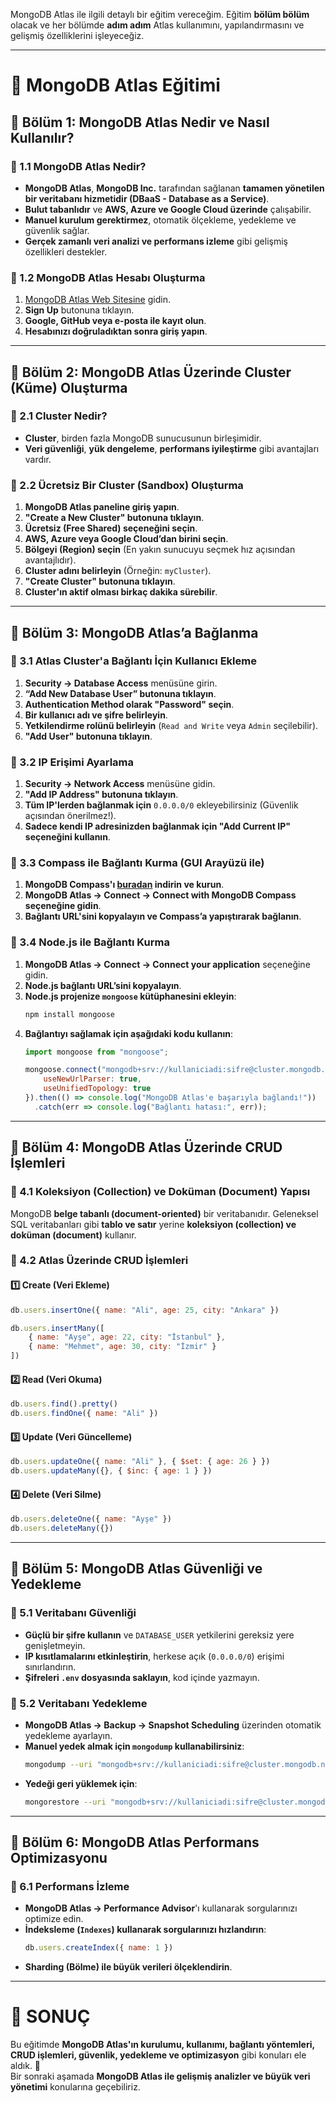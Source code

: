MongoDB Atlas ile ilgili detaylı bir eğitim vereceğim. Eğitim **bölüm bölüm** olacak ve her bölümde **adım adım** Atlas kullanımını, yapılandırmasını ve gelişmiş özelliklerini işleyeceğiz.

---

# **📌 MongoDB Atlas Eğitimi**  

## **📖 Bölüm 1: MongoDB Atlas Nedir ve Nasıl Kullanılır?**
### **🔹 1.1 MongoDB Atlas Nedir?**
- **MongoDB Atlas**, **MongoDB Inc.** tarafından sağlanan **tamamen yönetilen bir veritabanı hizmetidir (DBaaS - Database as a Service)**.
- **Bulut tabanlıdır** ve **AWS, Azure ve Google Cloud üzerinde** çalışabilir.
- **Manuel kurulum gerektirmez**, otomatik ölçekleme, yedekleme ve güvenlik sağlar.
- **Gerçek zamanlı veri analizi ve performans izleme** gibi gelişmiş özellikleri destekler.

### **🔹 1.2 MongoDB Atlas Hesabı Oluşturma**
1. [MongoDB Atlas Web Sitesine](https://www.mongodb.com/atlas) gidin.
2. **Sign Up** butonuna tıklayın.
3. **Google, GitHub veya e-posta ile kayıt olun**.
4. **Hesabınızı doğruladıktan sonra giriş yapın**.

---

## **📖 Bölüm 2: MongoDB Atlas Üzerinde Cluster (Küme) Oluşturma**
### **🔹 2.1 Cluster Nedir?**
- **Cluster**, birden fazla MongoDB sunucusunun birleşimidir.
- **Veri güvenliği**, **yük dengeleme**, **performans iyileştirme** gibi avantajları vardır.

### **🔹 2.2 Ücretsiz Bir Cluster (Sandbox) Oluşturma**
1. **MongoDB Atlas paneline giriş yapın**.
2. **"Create a New Cluster" butonuna tıklayın**.
3. **Ücretsiz (Free Shared) seçeneğini seçin**.
4. **AWS, Azure veya Google Cloud’dan birini seçin**.
5. **Bölgeyi (Region) seçin** (En yakın sunucuyu seçmek hız açısından avantajlıdır).
6. **Cluster adını belirleyin** (Örneğin: `myCluster`).
7. **"Create Cluster" butonuna tıklayın**.
8. **Cluster'ın aktif olması birkaç dakika sürebilir**.

---

## **📖 Bölüm 3: MongoDB Atlas’a Bağlanma**
### **🔹 3.1 Atlas Cluster'a Bağlantı İçin Kullanıcı Ekleme**
1. **Security -> Database Access** menüsüne girin.
2. **“Add New Database User” butonuna tıklayın**.
3. **Authentication Method olarak "Password" seçin**.
4. **Bir kullanıcı adı ve şifre belirleyin**.
5. **Yetkilendirme rolünü belirleyin** (`Read and Write` veya `Admin` seçilebilir).
6. **"Add User" butonuna tıklayın**.

### **🔹 3.2 IP Erişimi Ayarlama**
1. **Security -> Network Access** menüsüne gidin.
2. **"Add IP Address" butonuna tıklayın**.
3. **Tüm IP'lerden bağlanmak için** `0.0.0.0/0` ekleyebilirsiniz (Güvenlik açısından önerilmez!).
4. **Sadece kendi IP adresinizden bağlanmak için "Add Current IP" seçeneğini kullanın**.

### **🔹 3.3 Compass ile Bağlantı Kurma (GUI Arayüzü ile)**
1. **MongoDB Compass'ı [buradan](https://www.mongodb.com/try/download/compass) indirin ve kurun**.
2. **MongoDB Atlas -> Connect -> Connect with MongoDB Compass seçeneğine gidin**.
3. **Bağlantı URL'sini kopyalayın ve Compass’a yapıştırarak bağlanın**.

### **🔹 3.4 Node.js ile Bağlantı Kurma**
1. **MongoDB Atlas -> Connect -> Connect your application** seçeneğine gidin.
2. **Node.js bağlantı URL’sini kopyalayın**.
3. **Node.js projenize `mongoose` kütüphanesini ekleyin**:
   ```sh
   npm install mongoose
   ```
4. **Bağlantıyı sağlamak için aşağıdaki kodu kullanın**:
   ```js
   import mongoose from "mongoose";

   mongoose.connect("mongodb+srv://kullaniciadi:sifre@cluster.mongodb.net/myDatabase", {
       useNewUrlParser: true,
       useUnifiedTopology: true
   }).then(() => console.log("MongoDB Atlas'e başarıyla bağlandı!"))
     .catch(err => console.log("Bağlantı hatası:", err));
   ```

---

## **📖 Bölüm 4: MongoDB Atlas Üzerinde CRUD İşlemleri**
### **🔹 4.1 Koleksiyon (Collection) ve Doküman (Document) Yapısı**
MongoDB **belge tabanlı (document-oriented)** bir veritabanıdır. Geleneksel SQL veritabanları gibi **tablo ve satır** yerine **koleksiyon (collection) ve doküman (document)** kullanır.

### **🔹 4.2 Atlas Üzerinde CRUD İşlemleri**
#### **1️⃣ Create (Veri Ekleme)**
```js
db.users.insertOne({ name: "Ali", age: 25, city: "Ankara" })
```
```js
db.users.insertMany([
    { name: "Ayşe", age: 22, city: "İstanbul" },
    { name: "Mehmet", age: 30, city: "İzmir" }
])
```

#### **2️⃣ Read (Veri Okuma)**
```js
db.users.find().pretty()
db.users.findOne({ name: "Ali" })
```

#### **3️⃣ Update (Veri Güncelleme)**
```js
db.users.updateOne({ name: "Ali" }, { $set: { age: 26 } })
db.users.updateMany({}, { $inc: { age: 1 } })
```

#### **4️⃣ Delete (Veri Silme)**
```js
db.users.deleteOne({ name: "Ayşe" })
db.users.deleteMany({})
```

---

## **📖 Bölüm 5: MongoDB Atlas Güvenliği ve Yedekleme**
### **🔹 5.1 Veritabanı Güvenliği**
- **Güçlü bir şifre kullanın** ve `DATABASE_USER` yetkilerini gereksiz yere genişletmeyin.
- **IP kısıtlamalarını etkinleştirin**, herkese açık (`0.0.0.0/0`) erişimi sınırlandırın.
- **Şifreleri `.env` dosyasında saklayın**, kod içinde yazmayın.

### **🔹 5.2 Veritabanı Yedekleme**
- **MongoDB Atlas -> Backup -> Snapshot Scheduling** üzerinden otomatik yedekleme ayarlayın.
- **Manuel yedek almak için `mongodump` kullanabilirsiniz**:
   ```sh
   mongodump --uri "mongodb+srv://kullaniciadi:sifre@cluster.mongodb.net/myDatabase" --out backup/
   ```
- **Yedeği geri yüklemek için**:
   ```sh
   mongorestore --uri "mongodb+srv://kullaniciadi:sifre@cluster.mongodb.net/myDatabase" backup/
   ```

---

## **📖 Bölüm 6: MongoDB Atlas Performans Optimizasyonu**
### **🔹 6.1 Performans İzleme**
- **MongoDB Atlas -> Performance Advisor**'ı kullanarak sorgularınızı optimize edin.
- **İndeksleme (`Indexes`) kullanarak sorgularınızı hızlandırın**:
   ```js
   db.users.createIndex({ name: 1 })
   ```
- **Sharding (Bölme) ile büyük verileri ölçeklendirin**.

---

# **🎯 SONUÇ**
Bu eğitimde **MongoDB Atlas'ın kurulumu, kullanımı, bağlantı yöntemleri, CRUD işlemleri, güvenlik, yedekleme ve optimizasyon** gibi konuları ele aldık. 🚀  
Bir sonraki aşamada **MongoDB Atlas ile gelişmiş analizler ve büyük veri yönetimi** konularına geçebiliriz.